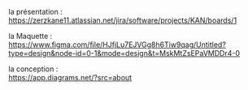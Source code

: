 la présentation :  
https://zerzkane11.atlassian.net/jira/software/projects/KAN/boards/1

la Maquette : 
https://www.figma.com/file/HJfjLu7EJVGg8h6Tiw9qag/Untitled?type=design&node-id=0-1&mode=design&t=MskMtZsEPaVMDDr4-0

la conception :  
https://app.diagrams.net/?src=about
